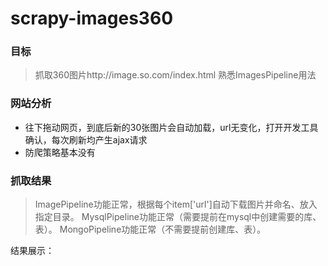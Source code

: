 # scrapy-images360
### 目标
>抓取360图片http://image.so.com/index.html
>熟悉ImagesPipeline用法

### 网站分析
* 往下拖动网页，到底后新的30张图片会自动加载，url无变化，打开开发工具确认，每次刷新均产生ajax请求
* 防爬策略基本没有

### 抓取结果
>ImagePipeline功能正常，根据每个item['url']自动下载图片并命名、放入指定目录。
>MysqlPipeline功能正常（需要提前在mysql中创建需要的库、表）。
>MongoPipeline功能正常（不需要提前创建库、表）。

结果展示：

<img align="center" src="" >
<img align="center" src="" >
